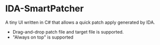 # IDA-SmartPatcher
A tiny UI written in C# that allows a quick patch apply generated by IDA.

* Drag-and-drop patch file and target file is supported.
* "Always on top" is supported